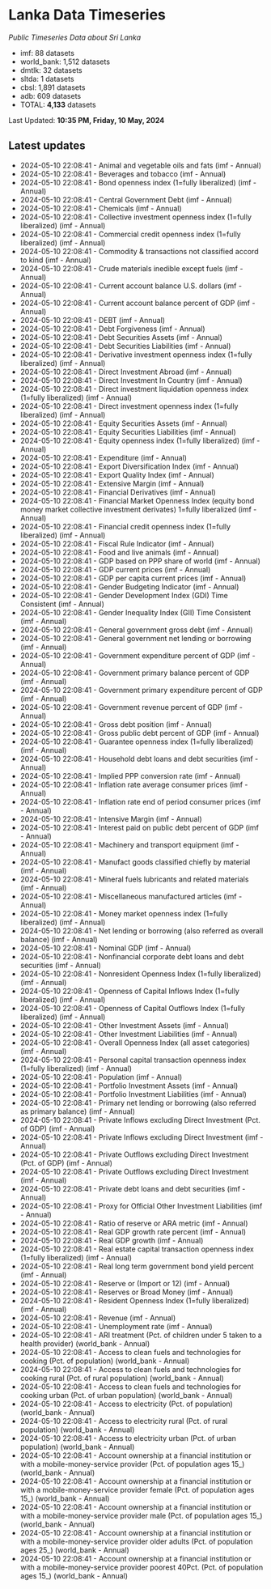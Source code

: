 # Lanka Data Timeseries
*Public Timeseries Data about Sri Lanka*

* imf: 88 datasets
* world_bank: 1,512 datasets
* dmtlk: 32 datasets
* sltda: 1 datasets
* cbsl: 1,891 datasets
* adb: 609 datasets
* TOTAL: **4,133** datasets

Last Updated: **10:35 PM, Friday, 10 May, 2024**

## Latest updates

* 2024-05-10 22:08:41 - Animal and vegetable oils and fats (imf - Annual)
* 2024-05-10 22:08:41 - Beverages and tobacco (imf - Annual)
* 2024-05-10 22:08:41 - Bond openness index (1=fully liberalized) (imf - Annual)
* 2024-05-10 22:08:41 - Central Government Debt (imf - Annual)
* 2024-05-10 22:08:41 - Chemicals (imf - Annual)
* 2024-05-10 22:08:41 - Collective investment openness index (1=fully liberalized) (imf - Annual)
* 2024-05-10 22:08:41 - Commercial credit openness index (1=fully liberalized) (imf - Annual)
* 2024-05-10 22:08:41 - Commodity & transactions not classified accord to kind (imf - Annual)
* 2024-05-10 22:08:41 - Crude materials inedible except fuels (imf - Annual)
* 2024-05-10 22:08:41 - Current account balance U.S. dollars (imf - Annual)
* 2024-05-10 22:08:41 - Current account balance percent of GDP (imf - Annual)
* 2024-05-10 22:08:41 - DEBT (imf - Annual)
* 2024-05-10 22:08:41 - Debt Forgiveness (imf - Annual)
* 2024-05-10 22:08:41 - Debt Securities Assets (imf - Annual)
* 2024-05-10 22:08:41 - Debt Securities Liabilities (imf - Annual)
* 2024-05-10 22:08:41 - Derivative investment openness index (1=fully liberalized) (imf - Annual)
* 2024-05-10 22:08:41 - Direct Investment Abroad (imf - Annual)
* 2024-05-10 22:08:41 - Direct Investment In Country (imf - Annual)
* 2024-05-10 22:08:41 - Direct investment liquidation openness index (1=fully liberalized) (imf - Annual)
* 2024-05-10 22:08:41 - Direct investment openness index (1=fully liberalized) (imf - Annual)
* 2024-05-10 22:08:41 - Equity Securities Assets (imf - Annual)
* 2024-05-10 22:08:41 - Equity Securities Liabilities (imf - Annual)
* 2024-05-10 22:08:41 - Equity openness index (1=fully liberalized) (imf - Annual)
* 2024-05-10 22:08:41 - Expenditure (imf - Annual)
* 2024-05-10 22:08:41 - Export Diversification Index (imf - Annual)
* 2024-05-10 22:08:41 - Export Quality Index (imf - Annual)
* 2024-05-10 22:08:41 - Extensive Margin (imf - Annual)
* 2024-05-10 22:08:41 - Financial Derivatives (imf - Annual)
* 2024-05-10 22:08:41 - Financial Market Openness Index (equity bond money market collective investment derivates) 1=fully liberalized (imf - Annual)
* 2024-05-10 22:08:41 - Financial credit openness index (1=fully liberalized) (imf - Annual)
* 2024-05-10 22:08:41 - Fiscal Rule Indicator (imf - Annual)
* 2024-05-10 22:08:41 - Food and live animals (imf - Annual)
* 2024-05-10 22:08:41 - GDP based on PPP share of world (imf - Annual)
* 2024-05-10 22:08:41 - GDP current prices (imf - Annual)
* 2024-05-10 22:08:41 - GDP per capita current prices (imf - Annual)
* 2024-05-10 22:08:41 - Gender Budgeting Indicator (imf - Annual)
* 2024-05-10 22:08:41 - Gender Development Index (GDI) Time Consistent (imf - Annual)
* 2024-05-10 22:08:41 - Gender Inequality Index (GII) Time Consistent (imf - Annual)
* 2024-05-10 22:08:41 - General government gross debt (imf - Annual)
* 2024-05-10 22:08:41 - General government net lending or borrowing (imf - Annual)
* 2024-05-10 22:08:41 - Government expenditure percent of GDP (imf - Annual)
* 2024-05-10 22:08:41 - Government primary balance percent of GDP (imf - Annual)
* 2024-05-10 22:08:41 - Government primary expenditure percent of GDP (imf - Annual)
* 2024-05-10 22:08:41 - Government revenue percent of GDP (imf - Annual)
* 2024-05-10 22:08:41 - Gross debt position (imf - Annual)
* 2024-05-10 22:08:41 - Gross public debt percent of GDP (imf - Annual)
* 2024-05-10 22:08:41 - Guarantee openness index (1=fully liberalized) (imf - Annual)
* 2024-05-10 22:08:41 - Household debt loans and debt securities (imf - Annual)
* 2024-05-10 22:08:41 - Implied PPP conversion rate (imf - Annual)
* 2024-05-10 22:08:41 - Inflation rate average consumer prices (imf - Annual)
* 2024-05-10 22:08:41 - Inflation rate end of period consumer prices (imf - Annual)
* 2024-05-10 22:08:41 - Intensive Margin (imf - Annual)
* 2024-05-10 22:08:41 - Interest paid on public debt percent of GDP (imf - Annual)
* 2024-05-10 22:08:41 - Machinery and transport equipment (imf - Annual)
* 2024-05-10 22:08:41 - Manufact goods classified chiefly by material (imf - Annual)
* 2024-05-10 22:08:41 - Mineral fuels lubricants and related materials (imf - Annual)
* 2024-05-10 22:08:41 - Miscellaneous manufactured articles (imf - Annual)
* 2024-05-10 22:08:41 - Money market openness index (1=fully liberalized) (imf - Annual)
* 2024-05-10 22:08:41 - Net lending or borrowing (also referred as overall balance) (imf - Annual)
* 2024-05-10 22:08:41 - Nominal GDP (imf - Annual)
* 2024-05-10 22:08:41 - Nonfinancial corporate debt loans and debt securities (imf - Annual)
* 2024-05-10 22:08:41 - Nonresident Openness Index (1=fully liberalized) (imf - Annual)
* 2024-05-10 22:08:41 - Openness of Capital Inflows Index (1=fully liberalized) (imf - Annual)
* 2024-05-10 22:08:41 - Openness of Capital Outflows Index (1=fully liberalized) (imf - Annual)
* 2024-05-10 22:08:41 - Other Investment Assets (imf - Annual)
* 2024-05-10 22:08:41 - Other Investment Liabilities (imf - Annual)
* 2024-05-10 22:08:41 - Overall Openness Index (all asset categories) (imf - Annual)
* 2024-05-10 22:08:41 - Personal capital transaction openness index (1=fully liberalized) (imf - Annual)
* 2024-05-10 22:08:41 - Population (imf - Annual)
* 2024-05-10 22:08:41 - Portfolio Investment Assets (imf - Annual)
* 2024-05-10 22:08:41 - Portfolio Investment Liabilities (imf - Annual)
* 2024-05-10 22:08:41 - Primary net lending or borrowing (also referred as primary balance) (imf - Annual)
* 2024-05-10 22:08:41 - Private Inflows excluding Direct Investment (Pct. of GDP) (imf - Annual)
* 2024-05-10 22:08:41 - Private Inflows excluding Direct Investment (imf - Annual)
* 2024-05-10 22:08:41 - Private Outflows excluding Direct Investment (Pct. of GDP) (imf - Annual)
* 2024-05-10 22:08:41 - Private Outflows excluding Direct Investment (imf - Annual)
* 2024-05-10 22:08:41 - Private debt loans and debt securities (imf - Annual)
* 2024-05-10 22:08:41 - Proxy for Official Other Investment Liabilities (imf - Annual)
* 2024-05-10 22:08:41 - Ratio of reserve or ARA metric (imf - Annual)
* 2024-05-10 22:08:41 - Real GDP growth rate percent (imf - Annual)
* 2024-05-10 22:08:41 - Real GDP growth (imf - Annual)
* 2024-05-10 22:08:41 - Real estate capital transaction openness index (1=fully liberalized) (imf - Annual)
* 2024-05-10 22:08:41 - Real long term government bond yield percent (imf - Annual)
* 2024-05-10 22:08:41 - Reserve or (Import or 12) (imf - Annual)
* 2024-05-10 22:08:41 - Reserves or Broad Money (imf - Annual)
* 2024-05-10 22:08:41 - Resident Openness Index (1=fully liberalized) (imf - Annual)
* 2024-05-10 22:08:41 - Revenue (imf - Annual)
* 2024-05-10 22:08:41 - Unemployment rate (imf - Annual)
* 2024-05-10 22:08:41 - ARI treatment (Pct. of children under 5 taken to a health provider) (world_bank - Annual)
* 2024-05-10 22:08:41 - Access to clean fuels and technologies for cooking (Pct. of population) (world_bank - Annual)
* 2024-05-10 22:08:41 - Access to clean fuels and technologies for cooking rural (Pct. of rural population) (world_bank - Annual)
* 2024-05-10 22:08:41 - Access to clean fuels and technologies for cooking urban (Pct. of urban population) (world_bank - Annual)
* 2024-05-10 22:08:41 - Access to electricity (Pct. of population) (world_bank - Annual)
* 2024-05-10 22:08:41 - Access to electricity rural (Pct. of rural population) (world_bank - Annual)
* 2024-05-10 22:08:41 - Access to electricity urban (Pct. of urban population) (world_bank - Annual)
* 2024-05-10 22:08:41 - Account ownership at a financial institution or with a mobile-money-service provider (Pct. of population ages 15_) (world_bank - Annual)
* 2024-05-10 22:08:41 - Account ownership at a financial institution or with a mobile-money-service provider female (Pct. of population ages 15_) (world_bank - Annual)
* 2024-05-10 22:08:41 - Account ownership at a financial institution or with a mobile-money-service provider male (Pct. of population ages 15_) (world_bank - Annual)
* 2024-05-10 22:08:41 - Account ownership at a financial institution or with a mobile-money-service provider older adults (Pct. of population ages 25_) (world_bank - Annual)
* 2024-05-10 22:08:41 - Account ownership at a financial institution or with a mobile-money-service provider poorest 40Pct. (Pct. of population ages 15_) (world_bank - Annual)